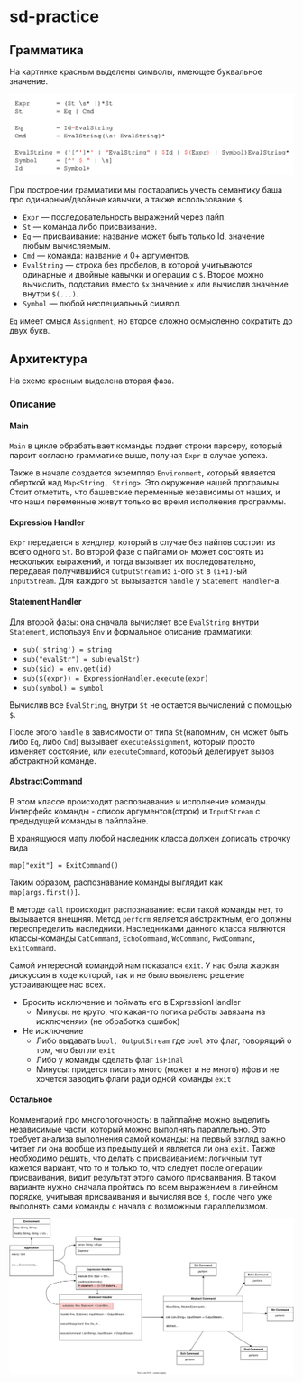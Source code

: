 # sd-practice
## Грамматика
На картинке красным выделены символы, имеющее буквальное значение.

<img src="grammar.png">

При построении грамматики мы постарались учесть семантику баша про одинарные/двойные кавычки, а также использование `$`.

* `Expr` — последовательность выражений через пайп.
* `St` — команда либо присваивание.
* `Eq` — присваивание: название может быть только Id, значение любым вычисляемым.
* `Cmd` — команда: название и 0+ аргументов.
* `EvalString` — строка без пробелов, в которой учитываются одинарные и двойные кавычки и операции с `$`. Второе можно вычислить, подставив вместо `$x` значение `x` или вычислив значение внутри `$(...)`.
* `Symbol` — любой неспециальный символ.

`Eq` имеет смысл `Assignment`, но второе сложно осмысленно сократить до двух букв.

## Архитектура
На схеме красным выделена вторая фаза.
### Описание
#### Main
`Main` в цикле обрабатывает команды: подает строки парсеру, который парсит согласно грамматике выше, получая `Expr` в случае успеха.

Также в начале создается экземпляр `Environment`, который является оберткой над `Map<String, String>`. Это окружение нашей программы. Стоит отметить, что башевские переменные независимы от наших, и что наши переменные живут только во время исполнения программы.

#### Expression Handler
`Expr` передается в хендлер, который в случае без пайпов состоит из всего одного `St`. Во второй фазе с пайпами он может состоять из нескольких выражений, и тогда вызывает их последовательно, передавая получившийся `OutputStream` из `i`-ого `St` в `(i+1)`-ый `InputStream`. Для каждого `St` вызывается `handle` у `Statement Handler`-а.

#### Statement Handler
Для второй фазы: она сначала вычисляет все `EvalString` внутри `Statement`, используя `Env` и формальное описание грамматики:
* `sub('string') = string`
* `sub("evalStr") = sub(evalStr)`
* `sub($id) = env.get(id)`
* `sub($(expr)) = ExpressionHandler.execute(expr)`
* `sub(symbol) = symbol`

Вычислив все `EvalString`, внутри `St` не остается вычислений с помощью `$`.

После этого `handle` в зависимости от типа `St`(напомним, он может быть либо `Eq`, либо `Cmd`) вызывает `executeAssignment`, который просто изменяет состояние, или `executeCommand`, который делегирует вызов абстрактной команде.

#### AbstractCommand
В этом классе происходит распознавание и исполнение команды. Интерфейс команды - список аргументов(строк) и `InputStream` с предыдущей команды в пайплайне.

В хранящуюся мапу любой наследник класса должен дописать строчку вида
```
map["exit"] = ExitCommand()
```
Таким образом, распознавание команды выглядит как `map[args.first()]`.

В методe `call` происходит распознавание: если такой команды нет, то вызывается внешняя. Метод `perform` является абстрактным, его должны переопределить наследники. Наследниками данного класса являются классы-команды `CatCommand`, `EchoCommand`, `WcCommand`, `PwdCommand`, `ExitCommand`.

Самой интересной командой нам показался `exit`. У нас была жаркая дискуссия в ходе которой, так и не было выявлено решение устраивающее нас всех. 
- Бросить исключение и поймать его в ExpressionHandler
  - Минусы: не круто, что какая-то логика работы завязана на исключеняих (не обработка ошибок)
- Не исключение
  - Либо выдавать `bool, OutputStream` где `bool` это флаг, говорящий о том, что был ли `exit`
  - Либо у команды сделать флаг `isFinal`
  - Минусы: придется писать много (может и не много) ифов и не хочется заводить флаги ради одной команды `exit`

#### Остальное
Комментарий про многопоточность: в пайплайне можно выделить независимые части, который можно выполнять параллельно. Это требует анализа выполнения самой команды:  на первый взгляд важно читает ли она вообще из предыдущей и является ли она `exit`. Также необходимо решить, что делать с присваиванием: логичным тут кажется вариант, что то и только то, что следует после операции присваивания, видит результат этого самого присваивания. В таком варианте нужно сначала пройтись по всем выражением в линейном порядке, учитывая присваивания и вычисляя все `$`, после чего уже выполнять сами команды с начала с возможным параллелизмом.

<img src="hw01.svg">
